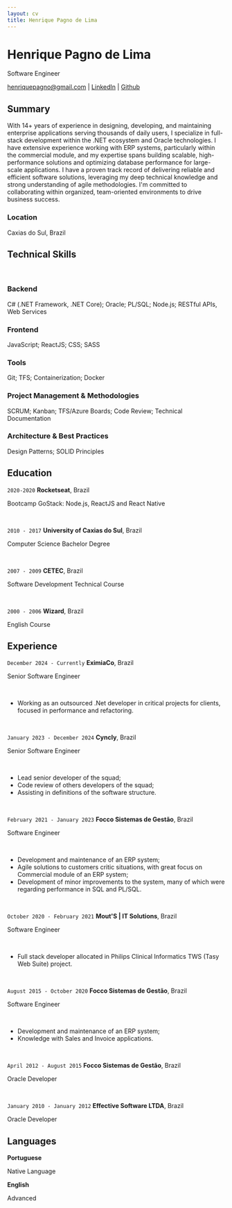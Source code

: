 ```yaml
---
layout: cv
title: Henrique Pagno de Lima
---
```

# Henrique Pagno de Lima
Software Engineer

<div id="webaddress">
<a href="mailto:henriquepagno@gmail.com">henriquepagno@gmail.com</a>
| <a href="https://linkedin.com/in/henrique-pagno-de-lima/?locale=en_US">LinkedIn</a>
| <a href="https://github.com/henriquepagno/">Github</a>
</div>


## Summary

With 14+ years of experience in designing, developing, and maintaining enterprise applications serving thousands of daily users, I specialize in full-stack development within the .NET ecosystem and Oracle technologies. I have extensive experience working with ERP systems, particularly within the commercial module, and my expertise spans building scalable, high-performance solutions and optimizing database performance for large-scale applications. I have a proven track record of delivering reliable and efficient software solutions, leveraging my deep technical knowledge and strong understanding of agile methodologies. I'm committed to collaborating within organized, team-oriented environments to drive business success.


### Location

Caxias do Sul, Brazil


## Technical Skills
<br/>

### Backend

C# (.NET Framework, .NET Core); Oracle; PL/SQL; Node.js; RESTful APIs, Web Services

### Frontend

JavaScript; ReactJS; CSS; SASS

### Tools

Git; TFS; Containerization; Docker

### Project Management & Methodologies

SCRUM; Kanban; TFS/Azure Boards; Code Review; Technical Documentation

### Architecture & Best Practices

Design Patterns; SOLID Principles


## Education

`2020-2020`
__Rocketseat__, Brazil

Bootcamp GoStack: Node.js, ReactJS and React Native

<br/>

`2010 - 2017`
__University of Caxias do Sul__, Brazil

Computer Science Bachelor Degree

<br/>

`2007 - 2009`
__CETEC__, Brazil

Software Development Technical Course

<br/>

`2000 - 2006`
__Wizard__, Brazil

English Course


## Experience

`December 2024 - Currently`
__EximiaCo__, Brazil

Senior Software Engineer

<br/>

- Working as an outsourced .Net developer in critical projects for clients, focused in performance and refactoring.

<br/>

`January 2023 - December 2024`
__Cyncly__, Brazil

Senior Software Engineer

<br/>

- Lead senior developer of the squad;
- Code review of others developers of the squad;
- Assisting in definitions of the software structure.

<br/>

`February 2021 - January 2023`
__Focco Sistemas de Gestão__, Brazil

Software Engineer

<br/>

- Development and maintenance of an ERP system;
- Agile solutions to customers critic situations, with great focus on
Commercial module of an ERP system;
- Development of minor improvements to the system, many of which
were regarding performance in SQL and PL/SQL.

<br/>

`October 2020 - February 2021`
__Mout'S | IT Solutions__, Brazil

Software Engineer

<br/>

- Full stack developer allocated in Philips Clinical Informatics TWS (Tasy Web Suite) project.

<br/>

`August 2015 - October 2020`
__Focco Sistemas de Gestão__, Brazil

Software Engineer

<br/>

- Development and maintenance of an ERP system;
- Knowledge with Sales and Invoice applications.

<br/>

`April 2012 - August 2015`
__Focco Sistemas de Gestão__, Brazil

Oracle Developer

<br/>

`January 2010 - January 2012`
__Effective Software LTDA__, Brazil

Oracle Developer


## Languages

__Portuguese__

Native Language

__English__

Advanced


<!-- ### Footer

Last updated: Jan 2025 -->



